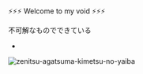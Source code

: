 ⚡⚡⚡ Welcome to my void ⚡⚡⚡


不可解なものでできている


- 
![zenitsu-agatsuma-kimetsu-no-yaiba](https://user-images.githubusercontent.com/60013440/153919838-4a7ba0a3-b09e-4eef-9cfc-ac126208ffbf.gif)

